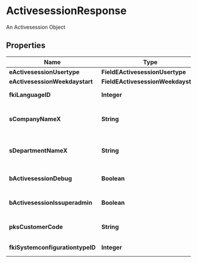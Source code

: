 

# ActivesessionResponse

An Activesession Object

## Properties

| Name | Type | Description | Notes |
|------------ | ------------- | ------------- | -------------|
|**eActivesessionUsertype** | **FieldEActivesessionUsertype** |  |  |
|**eActivesessionWeekdaystart** | **FieldEActivesessionWeekdaystart** |  |  |
|**fkiLanguageID** | **Integer** | The unique ID of the Language.  Valid values:  |Value|Description| |-|-| |1|French| |2|English| |  |
|**sCompanyNameX** | **String** | The Name of the Company in the language of the requester |  |
|**sDepartmentNameX** | **String** | The Name of the Department in the language of the requester |  |
|**bActivesessionDebug** | **Boolean** | Whether the active session is in debug or not |  |
|**bActivesessionIssuperadmin** | **Boolean** | Whether the active session is superadmin or not |  |
|**pksCustomerCode** | **String** | The customer code assigned to your account |  |
|**fkiSystemconfigurationtypeID** | **Integer** | The unique ID of the Systemconfigurationtype |  [optional] |



